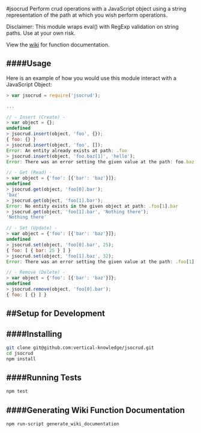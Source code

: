 #jsocrud
Perform crud operations with a JavaScript object using a string representation of the path at which you wish perform operations.

Disclaimer: This module wraps eval() with RegExp validation on string paths. Use at your own risk.

View the [wiki](https://github.com/vertical-knowledge/jsocrud/wiki) for function documentation.

####Usage
--------------
Here is an example of how you would use this module interact with a JavaScript Object:
```js
> var jsocrud = require('jsocrud');

...

// - Insert (Create) -
> var object = {};
undefined
> jsocrud.insert(object, 'foo', {});
{ foo: {} }
> jsocrud.insert(object, 'foo', []);
Error: An entity already exists at path: .foo
> jsocrud.insert(object, 'foo.baz[1]', 'hello');
Error: There was an error setting the given value at the path: foo.baz[1]

// - Get (Read) -
> var object = {'foo': [{'bar': 'baz'}]};
undefined
> jsocrud.get(object, 'foo[0].bar');
'baz'
> jsocrud.get(object, 'foo[1].bar');
Error: No entity exists in the given object at path: .foo[1].bar
> jsocrud.get(object, 'foo[1].bar', 'Nothing there');
'Nothing there'

// - Set (Update) -
> var object = {'foo': [{'bar': 'baz'}]};
undefined
> jsocrud.set(object, 'foo[0].bar', 25);
{ foo: [ { bar: 25 } ] }
> jsocrud.set(object, 'foo[1].baz', 32);
Error: There was an error setting the given value at the path: .foo[1].baz

// - Remove (Delete) -
> var object = {'foo': [{'bar': 'baz'}]};
undefined
> jsocrud.remove(object, 'foo[0].bar');
{ foo: [ {} ] }
```

##Setup for Development
--------------

####Installing
--------------
```sh
git clone git@github.com:vertical-knowledge/jsocrud.git
cd jsocrud
npm install
```

####Running Tests
--------------
```sh
npm test
```
####Generating Wiki Function Documentation
--------------
```sh
npm run-script generate_wiki_documentation
```
